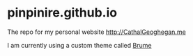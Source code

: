 pinpinire.github.io
==============

The repo for my personal website http://CathalGeoghegan.me

I am currently using a custom theme called [Brume](http://github.com/aigarsdz/brume)